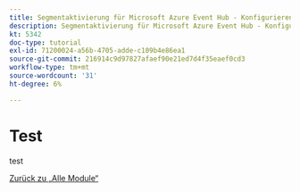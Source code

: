 ```yaml
---
title: Segmentaktivierung für Microsoft Azure Event Hub - Konfigurieren Ihrer Microsoft Azure-Umgebung
description: Segmentaktivierung für Microsoft Azure Event Hub - Konfigurieren Ihrer Microsoft Azure-Umgebung
kt: 5342
doc-type: tutorial
exl-id: 71200024-a56b-4705-adde-c109b4e86ea1
source-git-commit: 216914c9d97827afaef90e21ed7d4f35eaef0cd3
workflow-type: tm+mt
source-wordcount: '31'
ht-degree: 6%

---
```


# Test

test

[Zurück zu „Alle Module“](./../../../overview.md)
